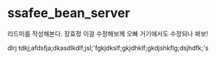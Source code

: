 # ssafee_bean_server 
리드미를 작성해본다.
장효정
이걸 수정해보께 오빠 거기에서도 수정되나 봐보!

dlrj tdkj;afdsfja;dkasdlkdlf;jsl;'fgkjdkslf;gkjdhklf;gkdjshkflg;dsjhdfk;'s
